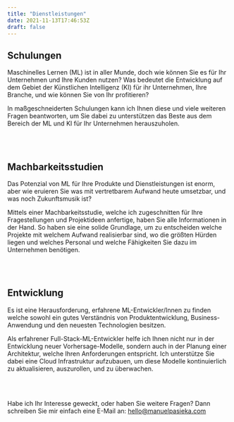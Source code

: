 ```yaml
---
title: "Dienstleistungen"
date: 2021-11-13T17:46:53Z
draft: false 
---
```


## Schulungen
Maschinelles Lernen (ML) ist in aller Munde, doch wie können Sie es für Ihr Unternehmen und Ihre Kunden nutzen? Was bedeutet die Entwicklung auf dem Gebiet der Künstlichen Intelligenz (KI) für ihr Unternehmen, Ihre Branche, und wie können Sie von Ihr profitieren?

In maßgeschneiderten Schulungen kann ich Ihnen diese und viele weiteren Fragen beantworten, um Sie dabei zu unterstützen das Beste aus dem Bereich der ML und KI für Ihr Unternehmen herauszuholen.

<br/>
<br/>

## Machbarkeitsstudien
Das Potenzial von ML für Ihre Produkte und Dienstleistungen ist enorm, aber wie eruieren Sie was mit vertretbarem Aufwand heute umsetzbar, und was noch Zukunftsmusik ist? 

Mittels einer Machbarkeitsstudie, welche ich zugeschnitten für Ihre Fragestellungen und Projektideen anfertige, haben Sie alle Informationen in der Hand. So haben sie eine solide Grundlage, um zu entscheiden welche Projekte mit welchem Aufwand realisierbar sind, wo die größten Hürden liegen und welches Personal und welche Fähigkeiten Sie dazu im Unternehmen benötigen.

<br/>
<br/>

## Entwicklung
Es ist eine Herausforderung, erfahrene ML-Entwickler/Innen zu finden welche sowohl ein gutes Verständnis von Produktentwicklung, Business-Anwendung und den neuesten Technologien besitzen.

Als erfahrener Full-Stack-ML-Entwickler helfe ich Ihnen nicht nur in der Entwicklung neuer Vorhersage-Modelle, sondern auch in der Planung einer Architektur, welche Ihren Anforderungen entspricht. Ich unterstütze Sie dabei eine Cloud Infrastruktur aufzubauen, um diese Modelle kontinuierlich zu aktualisieren, auszurollen, und zu überwachen.

<br/>
<br/>

Habe ich Ihr Interesse geweckt, oder haben Sie weitere Fragen? Dann schreiben Sie mir einfach eine E-Mail an: hello@manuelpasieka.com

